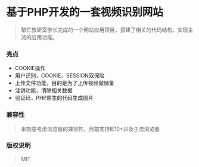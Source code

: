 基于PHP开发的一套视频识别网站
=== 
> 帮忙教研室学长完成的一个网站应用项目，搭建了相关的代码结构，实现主流的应用功能。  

### 亮点   
* COOKIE操作  
* 用户识别，COOKIE、SESSION双保险
* 上传文件功能，目的是为了上传视频做储备
* 注销功能，清除相关数据
* 验证码，PHP原生的代码生成图片

### 兼容性  
> 未刻意考虑浏览器的兼容性，目前支持IE10+以及主流浏览器

### 版权说明
> MIT
